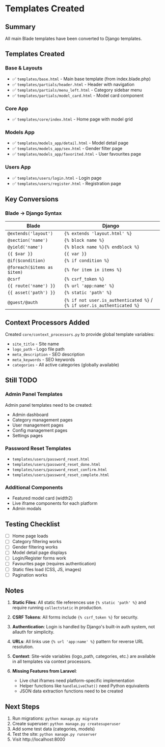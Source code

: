 # Templates Created

## Summary

All main Blade templates have been converted to Django templates.

## Templates Created

### Base & Layouts
- ✅ `templates/base.html` - Main base template (from index.blade.php)
- ✅ `templates/partials/header.html` - Header with navigation
- ✅ `templates/partials/menu_left.html` - Category sidebar menu
- ✅ `templates/partials/model_card.html` - Model card component

### Core App
- ✅ `templates/core/index.html` - Home page with model grid

### Models App
- ✅ `templates/models_app/detail.html` - Model detail page
- ✅ `templates/models_app/sex.html` - Gender filter page
- ✅ `templates/models_app/favorited.html` - User favourites page

### Users App
- ✅ `templates/users/login.html` - Login page
- ✅ `templates/users/register.html` - Registration page

## Key Conversions

### Blade → Django Syntax

| Blade | Django |
|-------|--------|
| `@extends('layout')` | `{% extends 'layout.html' %}` |
| `@section('name')` | `{% block name %}` |
| `@yield('name')` | `{% block name %}{% endblock %}` |
| `{{ $var }}` | `{{ var }}` |
| `@if($condition)` | `{% if condition %}` |
| `@foreach($items as $item)` | `{% for item in items %}` |
| `@csrf` | `{% csrf_token %}` |
| `{{ route('name') }}` | `{% url 'app:name' %}` |
| `{{ asset('path') }}` | `{% static 'path' %}` |
| `@guest/@auth` | `{% if not user.is_authenticated %}` / `{% if user.is_authenticated %}` |

## Context Processors Added

Created `core/context_processors.py` to provide global template variables:
- `site_title` - Site name
- `logo_path` - Logo file path
- `meta_description` - SEO description
- `meta_keywords` - SEO keywords
- `categories` - All active categories (globally available)

## Still TODO

### Admin Panel Templates
Admin panel templates need to be created:
- Admin dashboard
- Category management pages
- User management pages
- Config management pages
- Settings pages

### Password Reset Templates
- `templates/users/password_reset.html`
- `templates/users/password_reset_done.html`
- `templates/users/password_reset_confirm.html`
- `templates/users/password_reset_complete.html`

### Additional Components
- Featured model card (width2)
- Live iframe components for each platform
- Admin modals

## Testing Checklist

- [ ] Home page loads
- [ ] Category filtering works
- [ ] Gender filtering works
- [ ] Model detail page displays
- [ ] Login/Register forms work
- [ ] Favourites page (requires authentication)
- [ ] Static files load (CSS, JS, images)
- [ ] Pagination works

## Notes

1. **Static Files**: All static file references use `{% static 'path' %}` and require running `collectstatic` in production.

2. **CSRF Tokens**: All forms include `{% csrf_token %}` for security.

3. **Authentication**: Login is handled by Django's built-in auth system, not allauth for simplicity.

4. **URLs**: All links use `{% url 'app:name' %}` pattern for reverse URL resolution.

5. **Context**: Site-wide variables (logo_path, categories, etc.) are available in all templates via context processors.

6. **Missing Features from Laravel**:
   - Live chat iframes need platform-specific implementation
   - Helper functions like `handleLiveChat()` need Python equivalents
   - JSON data extraction functions need to be created

## Next Steps

1. Run migrations: `python manage.py migrate`
2. Create superuser: `python manage.py createsuperuser`
3. Add some test data (categories, models)
4. Test the site: `python manage.py runserver`
5. Visit http://localhost:8000
